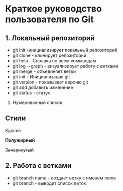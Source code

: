 # Краткое руководство пользователя по Git
## 1. Локальный репозиторий
* git init -инициализирует локальный репозиторий
* git clone - клонирует репозиторий
* git help - Справка по всем коммандам
* git log --graph - визуализирует работу с ветками
* git merge - объединяет ветки 
* git init - Инициализация git
* git version - показывает версию git
* git add добавить изменение
* git status - статус
1. Нумерованный список
## Стили
*Курсив*

**Полужирный**

~~Зачеркнутый~~

## 2. Работа с ветками
* git branch name - создает ветку с именем name
* git branch - выводит список веток
